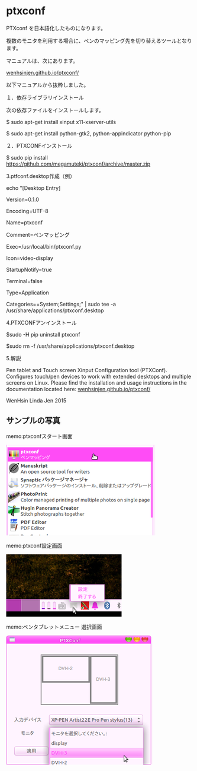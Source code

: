 # ptxconf
PTXconf を日本語化したものになります。

複数のモニタを利用する場合に、ペンのマッピング先を切り替えるツールとなります。

マニュアルは、次にあります。

[wenhsinjen.github.io/ptxconf/](http://wenhsinjen.github.io/ptxconf/)

以下マニュアルから抜粋しました。

１．依存ライブラリインストール

次の依存ファイルをインストールします。

$ sudo apt-get install xinput x11-xserver-utils 

$ sudo apt-get install python-gtk2, python-appindicator  python-pip



２．PTXCONFインストール

$ sudo pip install  https://github.com/megamuteki/ptxconf/archive/master.zip 



3.ptfconf.desktop作成（例）

echo "[Desktop Entry]

Version=0.1.0 

Encoding=UTF-8

Name=ptxconf

Comment=ペンマッピング

Exec=/usr/local/bin/ptxconf.py

Icon=video-display

StartupNotify=true

Terminal=false

Type=Application

Categories==System;Settings;" | sudo tee -a  /usr/share/applications/ptxconf.desktop



4.PTXCONFアンインストール

$sudo -H pip uninstall  ptxconf 

$sudo rm  -f  /usr/share/applications/ptxconf.desktop
	

5.解説

Pen tablet and Touch screen Xinput Configuration tool (PTXConf). Configures touch/pen devices to work with extended desktops and multiple screens on Linux.
Please find the installation and usage instructions in the documentation located here: [wenhsinjen.github.io/ptxconf/](http://wenhsinjen.github.io/ptxconf/)

WenHsin Linda Jen 2015



## サンプルの写真

memo:ptxconfスタート画面

![ptxconf](https://github.com/megamuteki/images/blob/master/ptxconf/ptxconf01.png)



memo:ptxconf設定画面

![ptxconf](https://github.com/megamuteki/images/blob/master/ptxconf/ptxconf02.png)



memo:ペンタブレットメニュー 選択画面

![ptxconf](https://github.com/megamuteki/images/blob/master/ptxconf/ptxconf03.png)



